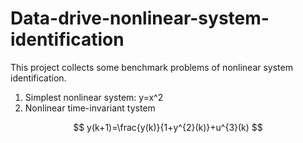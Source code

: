 # Data-drive-nonlinear-system-identification
This project collects some benchmark problems of nonlinear system identification.
1. Simplest nonlinear system:
y=x^2
2. Nonlinear time-invariant tystem

$$
y(k+1)=\frac{y(k)}{1+y^{2}(k)}+u^{3}(k)
$$
